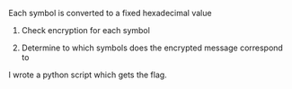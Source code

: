 Each symbol is converted to a fixed hexadecimal value

1. Check encryption for each symbol

2. Determine to which symbols does the encrypted message correspond to

I wrote a python script which gets the flag.